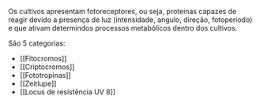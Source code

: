 ---
---

Os cultivos apresentam fotoreceptores, ou seja, proteinas capazes de reagir devido a presença de luz (intensidade, angulo, direção, fotoperiodo) e  que ativam determindos processos metabólicos dentro dos cultivos. 

São 5 categorias:
- [[Fitocromos]]
- [[Criptocromos]]
- [[Fototropinas]]
- [[Zeitlupe]]
- [[Locus de resistência UV 8]]